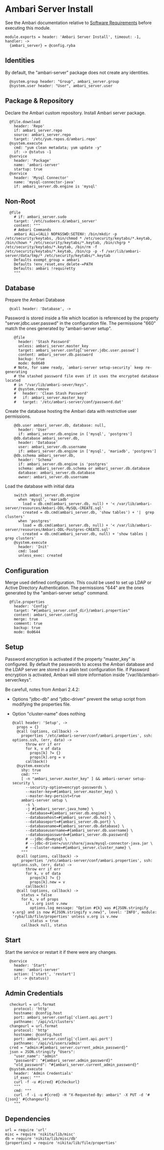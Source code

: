 
# Ambari Server Install

See the Ambari documentation relative to [Software Requirements][sr] before
executing this module.

    module.exports = header: 'Ambari Server Install', timeout: -1, handler: ->
      {ambari_server} = @config.ryba

## Identities

By default, the "ambari-server" package does not create any identities.

      @system.group header: "Group", ambari_server.group
      @system.user header: "User", ambari_server.user

## Package & Repository

Declare the Ambari custom repository.
Install Ambari server package.

      @file.download
        header: 'Repo'
        if: ambari_server.repo
        source: ambari_server.repo
        target: '/etc/yum.repos.d/ambari.repo'
      @system.execute
        cmd: "yum clean metadata; yum update -y"
        if: -> @status -1
      @service
        header: 'Package'
        name: 'ambari-server'
        startup: true
      @service
        header: 'Mysql Connector'
        name: 'mysql-connector-java'
        if: ambari_server.db.engine is 'mysql'

## Non-Root

      @file
        # if: ambari_server.sudo
        target: '/etc/sudoers.d/ambari_server'
        content: """
        # Ambari Commands
        ambari ALL=(ALL) NOPASSWD:SETENV: /bin/mkdir -p /etc/security/keytabs, /bin/chmod * /etc/security/keytabs/*.keytab, /bin/chown * /etc/security/keytabs/*.keytab, /bin/chgrp * /etc/security/keytabs/*.keytab, /bin/rm -f /etc/security/keytabs/*.keytab, /bin/cp -p -f /var/lib/ambari-server/data/tmp/* /etc/security/keytabs/*.keytab
        Defaults exempt_group = ambari
        Defaults !env_reset,env_delete-=PATH
        Defaults: ambari !requiretty
        """

## Database

Prepare the Ambari Database

      @call header: 'Database', ->

Password is stored inside a file which location is referenced by the property
"server.jdbc.user.passwd" in the configuration file. The permissione "660" match
the ones generated by "ambari-server setup".

        @file
          header: 'Stash Password'
          unless: ambari_server.master_key
          target: ambari_server.config['server.jdbc.user.passwd']
          content: ambari_server.db.password
          backup: true
          mode: 0o0640
        # Note, for same ready, `ambari-server setup-security` keep re-generating
        # the stashed password file even if it uses the encrypted database located
        # in "/var/lib/ambari-sever/keys".
        # @system.remove
        #   header: 'Clean Stash Password'
        #   if: ambari_server.master_key
        #   target: '/etc/ambari-server/conf/password.dat'

Create the database hosting the Ambari data with restrictive user permissions.

        @db.user ambari_server.db, database: null,
          header: 'User'
          if: ambari_server.db.engine in ['mysql', 'postgres']
        @db.database ambari_server.db,
          header: 'Database'
          user: ambari_server.db.username
          if: ambari_server.db.engine in ['mysql', 'mariadb', 'postgres']
        @db.schema ambari_server.db,
          header: 'Schema'
          if: ambari_server.db.engine is 'postgres'
          schema: ambari_server.db.schema or ambari_server.db.database
          database: ambari_server.db.database
          owner: ambari_server.db.username

Load the database with initial data

        switch ambari_server.db.engine
          when 'mysql', 'mariadb'
            load = db.cmd(ambari_server.db, null) + '< /var/lib/ambari-server/resources/Ambari-DDL-MySQL-CREATE.sql'
            created = db.cmd(ambari_server.db, 'show tables') + '|  grep clusters'
          when 'postgres'
            load = db.cmd(ambari_server.db, null) + '< /var/lib/ambari-server/resources/Ambari-DDL-Postgres-CREATE.sql'
            created = db.cmd(ambari_server.db, null) + 'show tables |  grep clusters'
        @system.execute
          header: 'Init'
          cmd: load
          unless_exec: created

## Configuration

Merge used defined configuration. This could be used to set up 
LDAP or Active Directory Authentication. The permissions "644" are the ones 
generated by the "ambari-server setup" command.

      @file.properties
        header: 'Config'
        target: "#{ambari_server.conf_dir}/ambari.properties"
        content: ambari_server.config
        merge: true
        comment: true
        backup: true
        mode: 0o0644
    
## Setup

Password encryption is activated if the property "master_key" is configured. By 
default the passwords to access the Ambari database and the LDAP server are 
stored in a plain text configuration file. if Password encryption is activated, 
Ambari will store information inside "/var/lib/ambari-server/keys".

Be carefull, notes from Ambari 2.4.2:
* Options "jdbc-db" and "jdbc-driver" prevent the setup script from modifying 
  the properties file.
* Option "cluster-name" does nothing

      @call header: 'Setup', ->
        props = {}
        @call (options, callback) ->
          properties '/etc/ambari-server/conf/ambari.properties', ssh: options.ssh, (err, data) ->
            throw err if err
            for k, v of data
              props[k] ?= {}
              props[k].org = v 
            callback()
        @system.execute
          shy: true
          cmd: """
          [ -n "ambari_server.master_key" ] && ambari-server setup-security \
            --security-option=encrypt-passwords \
            --master-key=#{ambari_server.master_key} \
            --master-key-persist=true
          ambari-server setup \
            -s \
            -j #{ambari_server.java_home} \
            --database=#{ambari_server.db.engine} \
            --databasehost=#{ambari_server.db.host} \
            --databaseport=#{ambari_server.db.port} \
            --databasename=#{ambari_server.db.database} \
            --databaseusername=#{ambari_server.db.username} \
            --databasepassword=#{ambari_server.db.password}
            # --jdbc-db=mysql \
            # --jdbc-driver=/usr/share/java/mysql-connector-java.jar \
            # --cluster-name=#{ambari_server.cluster_name} \
          """
        @call (options, callback) ->
          properties '/etc/ambari-server/conf/ambari.properties', ssh: options.ssh, (err, data) ->
            throw err if err
            for k, v of data
              props[k] ?= {}
              props[k].new = v 
            callback()
        @call (options, callback) ->
          status = false
          for k, v of props
            if v.org isnt v.new
              options.log message: "Option #{k} was #{JSON.stringify v.org} and is now #{JSON.stringify v.new}", level: 'INFO', module: 'ryba/lib/file/properties' unless v.org is v.new
              status = true
          callback null, status

## Start

Start the service or restart it if there were any changes.

      @service
        header: 'Start'
        name: 'ambari-server'
        action: ['start', 'restart']
        if: -> @status()

## Admin Credentials

      checkurl = url.format
        protocol: 'http'
        hostname: @config.host
        port: ambari_server.config['client.api.port']
        pathname: '/api/v1/clusters'
      changeurl = url.format
        protocol: 'http'
        hostname: @config.host
        port: ambari_server.config['client.api.port']
        pathname: '/api/v1/users/admin'
      cred = "admin:#{ambari_server.current_admin_password}"
      json = JSON.stringify "Users":
        "user_name": "admin"
        "password": "#{ambari_server.admin_password}"
        "old_password": "#{ambari_server.current_admin_password}"
      @system.execute
        header: 'Admin Credentials'
        if_exec: """
        curl -f -u #{cred} #{checkurl}
        """
        cmd: """
        curl -f -i -u #{cred} -H "X-Requested-By: ambari" -X PUT -d '#{json}' #{changeurl}
        """

## Dependencies

    url = require 'url'
    misc = require 'nikita/lib/misc'
    db = require 'nikita/lib/misc/db'
    {properties} = require 'nikita/lib/file/properties'

[sr]: http://docs.hortonworks.com/HDPDocuments/Ambari-2.2.2.0/bk_Installing_HDP_AMB/content/_meet_minimum_system_requirements.html
